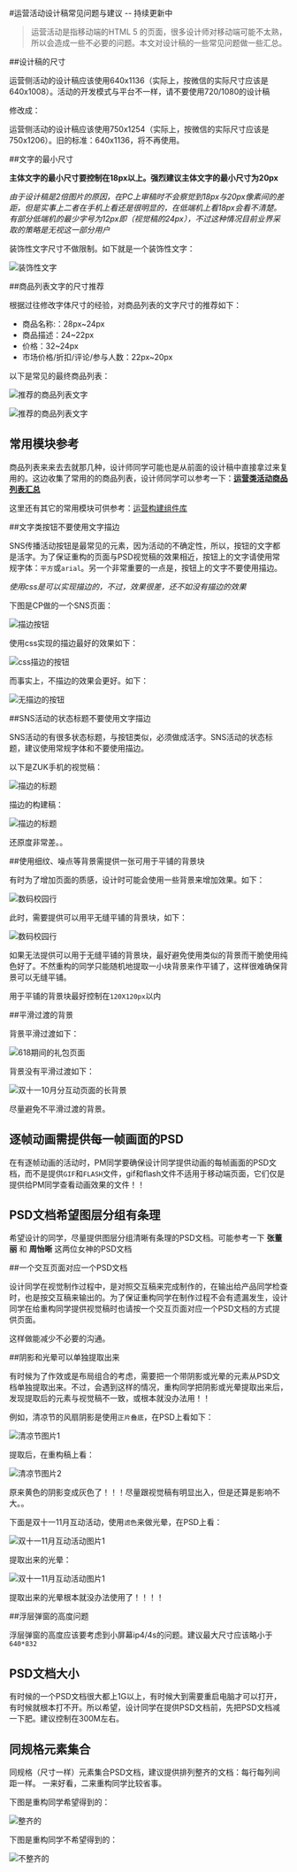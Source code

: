 #运营活动设计稿常见问题与建议 -- 持续更新中

> 运营活动是指移动端的HTML 5 的页面，很多设计师对移动端可能不太熟，所以会造成一些不必要的问题。本文对设计稿的一些常见问题做一些汇总。

##设计稿的尺寸

运营侧活动的设计稿应该使用640x1136（实际上，按微信的实际尺寸应该是640x1008）。活动的开发模式与平台不一样，请不要使用720/1080的设计稿

修改成：

运营侧活动的设计稿应该使用750x1254（实际上，按微信的实际尺寸应该是750x1206）。旧的标准：640x1136，将不再使用。

##文字的最小尺寸

**主体文字的最小尺寸要控制在18px以上。强烈建议主体文字的最小尺寸为20px**

*由于设计稿是2倍图片的原因，在PC上审稿时不会察觉到18px与20px像素间的差距，但是实事上二者在手机上看还是很明显的，在低端机上看18px会看不清楚。有部分低端机的最少字号为12px即（视觉稿的24px），不过这种情况目前业界采取的策略是无视这一部分用户*

装饰性文字尺寸不做限制。如下就是一个装饰性文字：

![装饰性文字](http://jdc.jd.com/fd/promote/leeenx/raq/20151002/5.png)

##商品列表文字的尺寸推荐

根据过往修改字体尺寸的经验，对商品列表的文字尺寸的推荐如下：

- 商品名称:：28px~24px
- 商品描述：24~22px
- 价格：32~24px
- 市场价格/折扣/评论/参与人数：22px~20px

以下是常见的最终商品列表：

![推荐的商品列表文字](http://jdc.jd.com/fd/promote/leeenx/raq/20151002/6.png)

![推荐的商品列表文字](http://jdc.jd.com/fd/promote/leeenx/raq/20151002/7.jpg)

## 常用模块参考

商品列表来来去去就那几种，设计师同学可能也是从前面的设计稿中直接拿过来复用的。这边收集了常用的的商品列表，设计师同学可以参考一下：**[运营类活动商品列表汇总](http://jdc.jd.com/component/#产品列表)**

这里还有其它的常用模块可供参考：[运营构建组件库](http://jdc.jd.com/component/)


##文字类按钮不要使用文字描边

SNS传播活动按钮是最常见的元素，因为活动的不确定性，所以，按钮的文字都是活字。为了保证重构的页面与PSD视觉稿的效果相近，按钮上的文字请使用常规字体：`平方`或`arial`。另一个非常重要的一点是，按钮上的文字不要使用描边。

*使用css是可以实现描边的，不过，效果很差，还不如没有描边的效果*

下图是CP做的一个SNS页面：

![描边按钮](http://jdc.jd.com/fd/promote/leeenx/raq/20151002/8.png)

使用css实现的描边最好的效果如下：

![css描边的按钮](http://jdc.jd.com/fd/promote/leeenx/raq/20151002/9.png)

而事实上，不描边的效果会更好。如下：

![无描边的按钮](http://jdc.jd.com/fd/promote/leeenx/raq/20151002/10.png)

##SNS活动的状态标题不要使用文字描边

SNS活动的有很多状态标题，与按钮类似，必须做成活字。SNS活动的状态标题，建议使用常规字体和不要使用描边。

以下是ZUK手机的视觉稿：

![描边的标题](http://jdc.jd.com/fd/promote/leeenx/raq/20151002/11.png)

描边的构建稿：

![描边的标题](http://jdc.jd.com/fd/promote/leeenx/raq/20151002/12.png)

还原度非常差。。

##使用细纹、噪点等背景需提供一张可用于平铺的背景块

有时为了增加页面的质感，设计时可能会使用一些背景来增加效果。如下：

![数码校园行](http://jdc.jd.com/fd/promote/leeenx/raq/20151002/13.png)

此时，需要提供可以用平无缝平铺的背景块，如下：

![数码校园行](http://jdc.jd.com/fd/promote/leeenx/raq/20151002/14.png)

如果无法提供可以用于无缝平铺的背景块，最好避免使用类似的背景而干脆使用纯色好了。不然重构的同学只能随机地提取一小块背景来作平铺了，这样很难确保背景可以无缝平铺。

用于平铺的背景块最好控制在`120X120px`以内

##平滑过渡的背景

背景平滑过渡如下：

![618期间的礼包页面](http://jdc.jd.com/fd/promote/leeenx/raq/20151002/19.png)

背景没有平滑过渡如下：

![双十一10月分互动页面的长背景](http://jdc.jd.com/fd/promote/leeenx/raq/20151002/20.png)

尽量避免不平滑过渡的背景。

## 逐帧动画需提供每一帧画面的PSD

在有逐帧动画的活动时，PM同学要确保设计同学提供动画的每帧画面的PSD文档，而不是提供`GIF`和`FLASH`文件，gif和flash文件不适用于移动端页面，它们仅是提供给PM同学查看动画效果的文件！！

## PSD文档希望图层分组有条理

希望设计的同学，尽量提供图层分组清晰有条理的PSD文档。可能参考一下 **张董丽** 和 **周怡晰** 这两位女神的PSD文档

##一个交互页面对应一个PSD文档

设计同学在视觉制作过程中，是对照交互稿来完成制作的，在输出给产品同学检查时，也是按交互稿来输出的。为了保证重构同学在制作过程不会有遗漏发生，设计同学在给重构同学提供视觉稿时也请按一个交互页面对应一个PSD文档的方式提供页面。

这样做能减少不必要的沟通。

##阴影和光晕可以单独提取出来

有时候为了作效或是布局组合的考虑，需要把一个带阴影或光晕的元素从PSD文档单独提取出来。不过，会遇到这样的情况，重构同学把阴影或光晕提取出来后，发现提取后的元素与视觉稿不一致，或根本就没办法用！！

例如，清凉节的风扇阴影是使用`正片叠底`，在PSD上看如下：

![清凉节图片1](http://jdc.jd.com/fd/promote/leeenx/raq/20151002/21.jpg)

提取后，在重构稿上看：

![清凉节图片2](http://jdc.jd.com/fd/promote/leeenx/raq/20151002/22.jpg)

原来黄色的阴影变成灰色了！！！尽量跟视觉稿有明显出入，但是还算是影响不大。。

下面是双十一11月互动活动，使用`滤色`来做光晕，在PSD上看：

![双十一11月互动活动图片1](http://jdc.jd.com/fd/promote/leeenx/raq/20151002/1.png)

提取出来的光晕：

![双十一11月互动活动图片1](http://jdc.jd.com/fd/promote/leeenx/raq/20151002/2.png)

提取出来的光晕根本就没办法使用了！！！！

##浮层弹窗的高度问题

浮层弹窗的高度应该要考虑到小屏幕ip4/4s的问题。建议最大尺寸应该略小于`640*832`

## PSD文档大小

有时候的一个PSD文档很大都上1G以上，有时候大到需要重启电脑才可以打开，有时候就根本打不开。所以希望，设计同学在提供PSD文档前，先把PSD文档减一下肥。建议控制在300M左右。

## 同规格元素集合

同规格（尺寸一样）元素集合PSD文档，建议提供排列整齐的文档：每行每列间距一样。
一来好看，二来重构同学比较省事。

下图是重构同学希望得到的：

![整齐的](http://jdc.jd.com/fd/promote/leeenx/raq/20160301-1.jpg)

下图是重构同学不希望得到的：

![不整齐的](http://jdc.jd.com/fd/promote/leeenx/raq/20160301-2.jpg)





